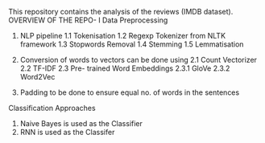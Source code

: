This repository contains the analysis of the reviews (IMDB dataset).
OVERVIEW OF THE REPO-
I Data Preprocessing
1. NLP pipeline 
  1.1 Tokenisation
  1.2 Regexp Tokenizer from NLTK framework 
  1.3 Stopwords Removal
  1.4 Stemming
  1.5 Lemmatisation
  
2. Conversion of words to vectors can be done using 
  2.1 Count Vectorizer
  2.2 TF-IDF
  2.3 Pre- trained Word Embeddings
     2.3.1 GloVe 
     2.3.2 Word2Vec 
     
3. Padding to be done to ensure equal no. of words in the sentences

Classification Approaches 
1. Naive Bayes is used as the Classifier 
2. RNN is used as the Classifer


     
  
